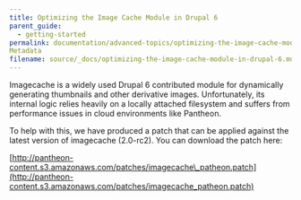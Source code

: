 ```yaml
---
title: Optimizing the Image Cache Module in Drupal 6
parent_guide:
  - getting-started
permalink: documentation/advanced-topics/optimizing-the-image-cache-module-in-drupal-6/
Metadata
filename: source/_docs/optimizing-the-image-cache-module-in-drupal-6.md
---
```


Imagecache is a widely used Drupal 6 contributed module for dynamically generating thumbnails and other derivative images. Unfortunately, its internal logic relies heavily on a locally attached filesystem and suffers from performance issues in cloud environments like Pantheon.

To help with this, we have produced a patch that can be applied against the latest version of imagecache (2.0-rc2). You can download the patch here:

[http://pantheon-content.s3.amazonaws.com/patches/imagecache\_patheon.patch](http://pantheon-content.s3.amazonaws.com/patches/imagecache_patheon.patch)


